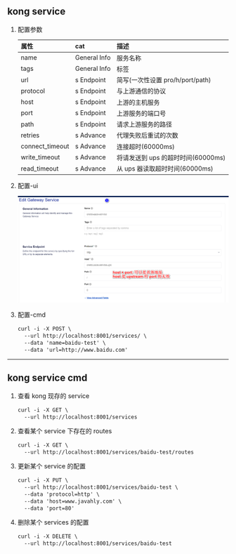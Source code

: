 ## kong service

1. 配置参数

   | 属性            | cat          | 描述                               |
   | :-------------- | :----------- | :--------------------------------- |
   | name            | General Info | 服务名称                           |
   | tags            | General Info | 标签                               |
   | url             | s Endpoint   | 简写(一次性设置 pro/h/port/path)   |
   | protocol        | s Endpoint   | 与上游通信的协议                   |
   | host            | s Endpoint   | 上游的主机服务                     |
   | port            | s Endpoint   | 上游服务的端口号                   |
   | path            | s Endpoint   | 请求上游服务的路径                 |
   | retries         | s Advance    | 代理失败后重试的次数               |
   | connect_timeout | s Advance    | 连接超时(60000ms)                  |
   | write_timeout   | s Advance    | 将请发送到 ups 的超时时间(60000ms) |
   | read_timeout    | s Advance    | 从 ups 器读取超时时间(60000ms)     |

2. 配置-ui

   ![avatar](/static/image/kong/kong-service.png)

3. 配置-cmd

   ```shell
   curl -i -X POST \
     --url http://localhost:8001/services/ \
     --data 'name=baidu-test' \
     --data 'url=http://www.baidu.com'
   ```

---

## kong service cmd

1. 查看 kong 现存的 service

   ```shell
   curl -i -X GET \
     --url http://localhost:8001/services
   ```

2. 查看某个 service 下存在的 routes

   ```shell
   curl -i -X GET \
     --url http://localhost:8001/services/baidu-test/routes
   ```

3. 更新某个 service 的配置

   ```shell
   curl -i -X PUT \
     --url http://localhost:8001/services/baidu-test \
     --data 'protocol=http' \
     --data 'host=www.javahly.com' \
     --data 'port=80'
   ```

4. 删除某个 services 的配置

   ```shell
   curl -i -X DELETE \
     --url http://localhost:8001/services/baidu-test
   ```
